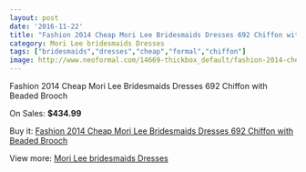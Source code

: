 ```yaml
---
layout: post
date: '2016-11-22'
title: "Fashion 2014 Cheap Mori Lee Bridesmaids Dresses 692 Chiffon with Beaded Brooch"
category: Mori Lee bridesmaids Dresses
tags: ["bridesmaids","dresses","cheap","formal","chiffon"]
image: http://www.neoformal.com/14669-thickbox_default/fashion-2014-cheap-mori-lee-bridesmaids-dresses-692-chiffon-with-beaded-brooch.jpg
---
```

Fashion 2014 Cheap Mori Lee Bridesmaids Dresses 692 Chiffon with Beaded Brooch

On Sales: **$434.99**
<a href="https://www.neoformal.com/en/mori-lee-bridesmaids-dresses-2014/5015-fashion-2014-cheap-mori-lee-bridesmaids-dresses-692-chiffon-with-beaded-brooch.html"><amp-img layout="responsive" width="600" height="600" src="//www.neoformal.com/14669-thickbox_default/fashion-2014-cheap-mori-lee-bridesmaids-dresses-692-chiffon-with-beaded-brooch.jpg" alt="Fashion 2014 Cheap Mori Lee Bridesmaids Dresses 692 Chiffon with Beaded Brooch 0" /></a>
<a href="https://www.neoformal.com/en/mori-lee-bridesmaids-dresses-2014/5015-fashion-2014-cheap-mori-lee-bridesmaids-dresses-692-chiffon-with-beaded-brooch.html"><amp-img layout="responsive" width="600" height="600" src="//www.neoformal.com/14670-thickbox_default/fashion-2014-cheap-mori-lee-bridesmaids-dresses-692-chiffon-with-beaded-brooch.jpg" alt="Fashion 2014 Cheap Mori Lee Bridesmaids Dresses 692 Chiffon with Beaded Brooch 1" /></a>
<a href="https://www.neoformal.com/en/mori-lee-bridesmaids-dresses-2014/5015-fashion-2014-cheap-mori-lee-bridesmaids-dresses-692-chiffon-with-beaded-brooch.html"><amp-img layout="responsive" width="600" height="600" src="//www.neoformal.com/14671-thickbox_default/fashion-2014-cheap-mori-lee-bridesmaids-dresses-692-chiffon-with-beaded-brooch.jpg" alt="Fashion 2014 Cheap Mori Lee Bridesmaids Dresses 692 Chiffon with Beaded Brooch 2" /></a>
<a href="https://www.neoformal.com/en/mori-lee-bridesmaids-dresses-2014/5015-fashion-2014-cheap-mori-lee-bridesmaids-dresses-692-chiffon-with-beaded-brooch.html"><amp-img layout="responsive" width="600" height="600" src="//www.neoformal.com/14672-thickbox_default/fashion-2014-cheap-mori-lee-bridesmaids-dresses-692-chiffon-with-beaded-brooch.jpg" alt="Fashion 2014 Cheap Mori Lee Bridesmaids Dresses 692 Chiffon with Beaded Brooch 3" /></a>

Buy it: [Fashion 2014 Cheap Mori Lee Bridesmaids Dresses 692 Chiffon with Beaded Brooch](https://www.neoformal.com/en/mori-lee-bridesmaids-dresses-2014/5015-fashion-2014-cheap-mori-lee-bridesmaids-dresses-692-chiffon-with-beaded-brooch.html "Fashion 2014 Cheap Mori Lee Bridesmaids Dresses 692 Chiffon with Beaded Brooch")

View more: [Mori Lee bridesmaids Dresses](https://www.neoformal.com/en/61-mori-lee-bridesmaids-dresses-2014 "Mori Lee bridesmaids Dresses")